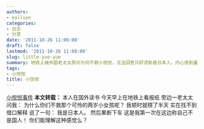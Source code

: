 ```yaml
---
authors:
- eallion
categories:
- 日志
- 分享
date: '2011-10-26 11:08:00'
draft: false
lastmod: '2011-10-26 11:08:00'
slug: little-yue-yue
summary: 地铁上被外国老太太质问为何不救小悦悦，无法回答只好谎称是日本人，内心感到羞愧难言。
tags:
- 小悦悦
title: 小悦悦
---
```


[小悦悦事件](https://zh.wikipedia.org/zh-hans/%E5%B0%8F%E6%82%A6%E6%82%A6%E4%BA%8B%E4%BB%B6)
<strong > 本文转载：</strong>
本人在国外读书
今天早上在地铁上看报纸
旁边一老太太问我：
为什么你们不救那个可怜的两岁小女孩呢？
我顿时就楞了半天
实在找不到借口解释
说了一句：
我是日本人。
然后果断下车
这是我第一次在这边称自己不是国人！
你们能理解这种感觉么？